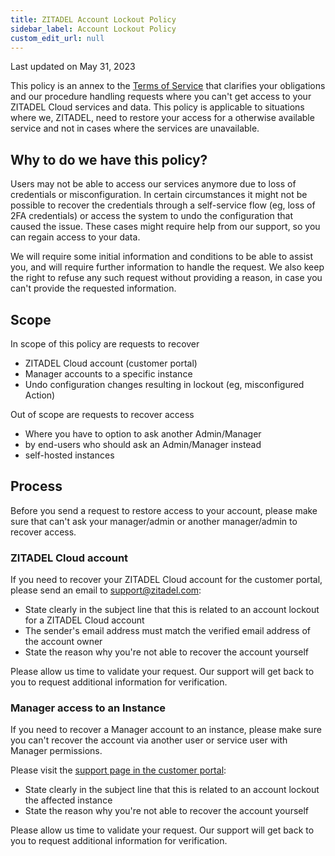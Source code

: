 ```yaml
---
title: ZITADEL Account Lockout Policy
sidebar_label: Account Lockout Policy
custom_edit_url: null
---
```


Last updated on May 31, 2023

This policy is an annex to the [Terms of Service](../terms-of-service) that clarifies your obligations and our procedure handling requests where you can't get access to your ZITADEL Cloud services and data. This policy is applicable to situations where we, ZITADEL, need to restore your access for a otherwise available service and not in cases where the services are unavailable.

## Why to do we have this policy?

Users may not be able to access our services anymore due to loss of credentials or misconfiguration.
In certain circumstances it might not be possible to recover the credentials through a self-service flow (eg, loss of 2FA credentials) or access the system to undo the configuration that caused the issue.
These cases might require help from our support, so you can regain access to your data.

We will require some initial information and conditions to be able to assist you, and will require further information to handle the request.
We also keep the right to refuse any such request without providing a reason, in case you can't provide the requested information.

## Scope

In scope of this policy are requests to recover

- ZITADEL Cloud account (customer portal)
- Manager accounts to a specific instance
- Undo configuration changes resulting in lockout (eg, misconfigured Action)

Out of scope are requests to recover access

- Where you have to option to ask another Admin/Manager
- by end-users who should ask an Admin/Manager instead
- self-hosted instances

## Process

Before you send a request to restore access to your account, please make sure that can't ask your manager/admin or another manager/admin to recover access.

### ZITADEL Cloud account

If you need to recover your ZITADEL Cloud account for the customer portal, please send an email to [support@zitadel.com](mailto:support@zitadel.com?subject=ZITADEL%20Cloud%20account%20lockout):

- State clearly in the subject line that this is related to an account lockout for a ZITADEL Cloud account
- The sender's email address must match the verified email address of the account owner
- State the reason why you're not able to recover the account yourself

Please allow us time to validate your request.
Our support will get back to you to request additional information for verification.

### Manager access to an Instance

If you need to recover a Manager account to an instance, please make sure you can't recover the account via another user or service user with Manager permissions.

Please visit the [support page in the customer portal](https://zitadel.cloud/admin/support):

- State clearly in the subject line that this is related to an account lockout the affected instance
- State the reason why you're not able to recover the account yourself

Please allow us time to validate your request.
Our support will get back to you to request additional information for verification.
